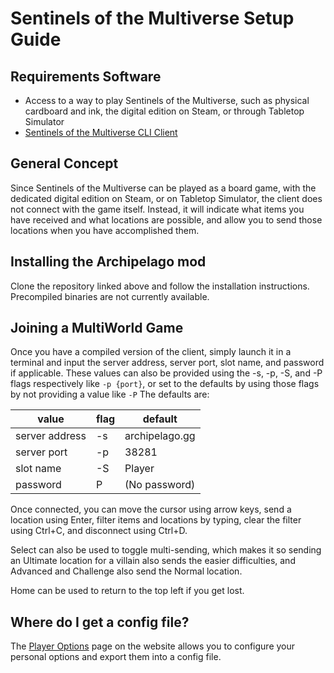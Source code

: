 # Sentinels of the Multiverse Setup Guide

## Requirements Software

- Access to a way to play Sentinels of the Multiverse, such as physical cardboard and ink, the digital edition on Steam, or through Tabletop Simulator
- [Sentinels of the Multiverse CLI Client](https://github.com/Totox00/ap-sotm-client)

## General Concept

Since Sentinels of the Multiverse can be played as a board game, with the dedicated digital edition on Steam,
or on Tabletop Simulator, the client does not connect with the game itself. Instead, it will indicate what items you have received
and what locations are possible, and allow you to send those locations when you have accomplished them.

## Installing the Archipelago mod

Clone the repository linked above and follow the installation instructions.
Precompiled binaries are not currently available.

## Joining a MultiWorld Game

Once you have a compiled version of the client, simply launch it in a terminal and input the server address, server port, slot name, and password if applicable.
These values can also be provided using the -s, -p, -S, and -P flags respectively like `-p {port}`,
or set to the defaults by using those flags by not providing a value like `-P`
The defaults are:

| value          | flag | default        |
|----------------|------|----------------|
| server address | -s   | archipelago.gg |
| server port    | -p   | 38281          |
| slot name      | -S   | Player         | 
| password       | P    | (No password)  |

Once connected, you can move the cursor using arrow keys, send a location using Enter,
filter items and locations by typing, clear the filter using Ctrl+C, and disconnect using Ctrl+D.

Select can also be used to toggle multi-sending, which makes it so sending an Ultimate location for
a villain also sends the easier difficulties, and Advanced and Challenge also send the Normal location.

Home can be used to return to the top left if you get lost.

## Where do I get a config file?

The [Player Options](/games/Sentinels%20of%20the%20Multiverse/player-options) page on the website allows you to
configure your personal options and export them into a config file.
